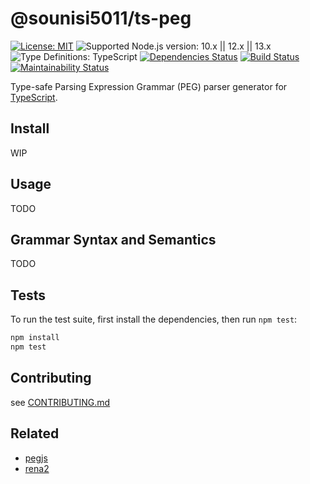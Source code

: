 # @sounisi5011/ts-peg

[![License: MIT](https://img.shields.io/static/v1?label=license&message=MIT&color=green)](https://github.com/sounisi5011/ts-peg/blob/v0.0.0/LICENSE)
![Supported Node.js version: 10.x || 12.x || 13.x](https://img.shields.io/static/v1?label=node&message=10.x%20%7C%7C%2012.x%20%7C%7C%2013.x&color=brightgreen)
![Type Definitions: TypeScript](https://img.shields.io/static/v1?label=types&message=TypeScript&color=blue)
[![Dependencies Status](https://david-dm.org/sounisi5011/ts-peg/status.svg)](https://david-dm.org/sounisi5011/ts-peg)
[![Build Status](https://dev.azure.com/sounisi5011/npm%20projects/_apis/build/status/sounisi5011.ts-peg?branchName=master)](https://dev.azure.com/sounisi5011/npm%20projects/_build/latest?definitionId=9&branchName=master)
[![Maintainability Status](https://api.codeclimate.com/v1/badges/7f6657a1d8a413cd9734/maintainability)](https://codeclimate.com/github/sounisi5011/ts-peg/maintainability)

Type-safe Parsing Expression Grammar (PEG) parser generator for [TypeScript].

[TypeScript]: https://www.typescriptlang.org/

## Install

WIP

## Usage

TODO

## Grammar Syntax and Semantics

TODO

## Tests

To run the test suite, first install the dependencies, then run `npm test`:

```sh
npm install
npm test
```

## Contributing

see [CONTRIBUTING.md](https://github.com/sounisi5011/ts-peg/blob/master/CONTRIBUTING.md)

## Related

* [pegjs](https://www.npmjs.com/package/pegjs)
* [rena2](https://www.npmjs.com/package/rena2)
